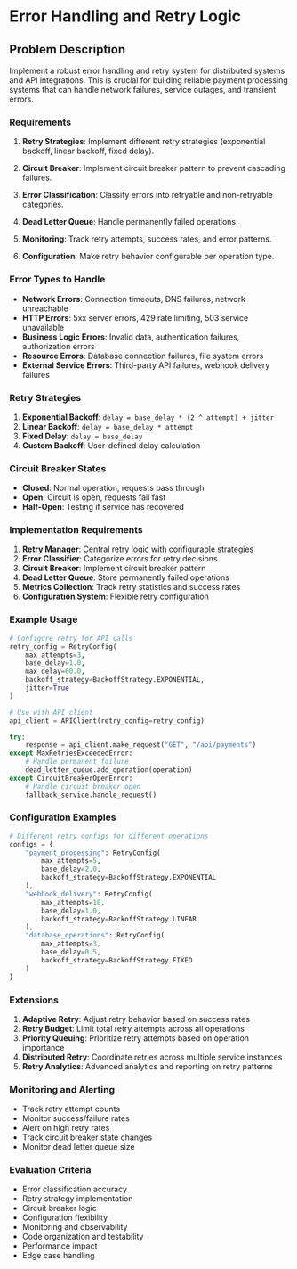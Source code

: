 # Error Handling and Retry Logic

## Problem Description

Implement a robust error handling and retry system for distributed systems and API integrations. This is crucial for building reliable payment processing systems that can handle network failures, service outages, and transient errors.

### Requirements

1. **Retry Strategies**: Implement different retry strategies (exponential backoff, linear backoff, fixed delay).

2. **Circuit Breaker**: Implement circuit breaker pattern to prevent cascading failures.

3. **Error Classification**: Classify errors into retryable and non-retryable categories.

4. **Dead Letter Queue**: Handle permanently failed operations.

5. **Monitoring**: Track retry attempts, success rates, and error patterns.

6. **Configuration**: Make retry behavior configurable per operation type.

### Error Types to Handle

- **Network Errors**: Connection timeouts, DNS failures, network unreachable
- **HTTP Errors**: 5xx server errors, 429 rate limiting, 503 service unavailable
- **Business Logic Errors**: Invalid data, authentication failures, authorization errors
- **Resource Errors**: Database connection failures, file system errors
- **External Service Errors**: Third-party API failures, webhook delivery failures

### Retry Strategies

1. **Exponential Backoff**: `delay = base_delay * (2 ^ attempt) + jitter`
2. **Linear Backoff**: `delay = base_delay * attempt`
3. **Fixed Delay**: `delay = base_delay`
4. **Custom Backoff**: User-defined delay calculation

### Circuit Breaker States

- **Closed**: Normal operation, requests pass through
- **Open**: Circuit is open, requests fail fast
- **Half-Open**: Testing if service has recovered

### Implementation Requirements

1. **Retry Manager**: Central retry logic with configurable strategies
2. **Error Classifier**: Categorize errors for retry decisions
3. **Circuit Breaker**: Implement circuit breaker pattern
4. **Dead Letter Queue**: Store permanently failed operations
5. **Metrics Collection**: Track retry statistics and success rates
6. **Configuration System**: Flexible retry configuration

### Example Usage

```python
# Configure retry for API calls
retry_config = RetryConfig(
    max_attempts=3,
    base_delay=1.0,
    max_delay=60.0,
    backoff_strategy=BackoffStrategy.EXPONENTIAL,
    jitter=True
)

# Use with API client
api_client = APIClient(retry_config=retry_config)

try:
    response = api_client.make_request("GET", "/api/payments")
except MaxRetriesExceededError:
    # Handle permanent failure
    dead_letter_queue.add_operation(operation)
except CircuitBreakerOpenError:
    # Handle circuit breaker open
    fallback_service.handle_request()
```

### Configuration Examples

```python
# Different retry configs for different operations
configs = {
    "payment_processing": RetryConfig(
        max_attempts=5,
        base_delay=2.0,
        backoff_strategy=BackoffStrategy.EXPONENTIAL
    ),
    "webhook_delivery": RetryConfig(
        max_attempts=10,
        base_delay=1.0,
        backoff_strategy=BackoffStrategy.LINEAR
    ),
    "database_operations": RetryConfig(
        max_attempts=3,
        base_delay=0.5,
        backoff_strategy=BackoffStrategy.FIXED
    )
}
```

### Extensions

1. **Adaptive Retry**: Adjust retry behavior based on success rates
2. **Retry Budget**: Limit total retry attempts across all operations
3. **Priority Queuing**: Prioritize retry attempts based on operation importance
4. **Distributed Retry**: Coordinate retries across multiple service instances
5. **Retry Analytics**: Advanced analytics and reporting on retry patterns

### Monitoring and Alerting

- Track retry attempt counts
- Monitor success/failure rates
- Alert on high retry rates
- Track circuit breaker state changes
- Monitor dead letter queue size

### Evaluation Criteria

- Error classification accuracy
- Retry strategy implementation
- Circuit breaker logic
- Configuration flexibility
- Monitoring and observability
- Code organization and testability
- Performance impact
- Edge case handling
